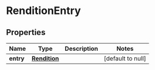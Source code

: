 # RenditionEntry

## Properties
Name | Type | Description | Notes
------------ | ------------- | ------------- | -------------
**entry** | [**Rendition**](Rendition.md) |  | [default to null]


